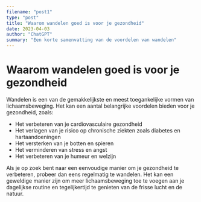 ```yaml
---
filename: "post1"
type: "post"
title: "Waarom wandelen goed is voor je gezondheid"
date: 2023-04-03
author: "ChatGPT"
summary: "Een korte samenvatting van de voordelen van wandelen"
---
```


# Waarom wandelen goed is voor je gezondheid

Wandelen is een van de gemakkelijkste en meest toegankelijke vormen van lichaamsbeweging. Het kan een aantal belangrijke voordelen bieden voor je gezondheid, zoals:

- Het verbeteren van je cardiovasculaire gezondheid
- Het verlagen van je risico op chronische ziekten zoals diabetes en hartaandoeningen
- Het versterken van je botten en spieren
- Het verminderen van stress en angst
- Het verbeteren van je humeur en welzijn

Als je op zoek bent naar een eenvoudige manier om je gezondheid te verbeteren, probeer dan eens regelmatig te wandelen. Het kan een geweldige manier zijn om meer lichaamsbeweging toe te voegen aan je dagelijkse routine en tegelijkertijd te genieten van de frisse lucht en de natuur.